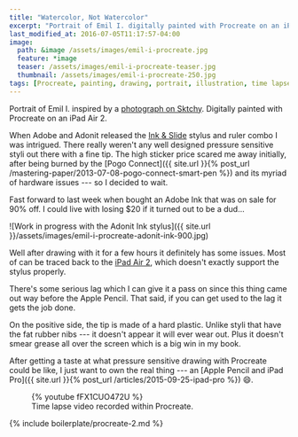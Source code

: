 ```yaml
---
title: "Watercolor, Not Watercolor"
excerpt: "Portrait of Emil I. digitally painted with Procreate on an iPad."
last_modified_at: 2016-07-05T11:17:57-04:00
image: 
  path: &image /assets/images/emil-i-procreate.jpg
  feature: *image
  teaser: /assets/images/emil-i-procreate-teaser.jpg
  thumbnail: /assets/images/emil-i-procreate-250.jpg
tags: [Procreate, painting, drawing, portrait, illustration, time lapse]
---
```


Portrait of Emil I. inspired by a [photograph on Sktchy](http://sktchy.com/TXmmCc). Digitally painted with Procreate on an iPad Air 2.

When Adobe and Adonit released the [Ink & Slide](http://www.adonit.net/adobe-ink-slide/) stylus and ruler combo I was intrigued. There really weren't any well designed pressure sensitive styli out there with a fine tip. The high sticker price scared me away initially, after being burned by the [Pogo Connect]({{ site.url }}{% post_url /mastering-paper/2013-07-08-pogo-connect-smart-pen %}) and its myriad of hardware issues --- so I decided to wait.

Fast forward to last week when bought an Adobe Ink that was on sale for 90% off. I could live with losing $20 if it turned out to be a dud...

![Work in progress with the Adonit Ink stylus]({{ site.url }}/assets/images/emil-i-procreate-adonit-ink-900.jpg)

Well after drawing with it for a few hours it definitely has some issues. Most of can be traced back to the [iPad Air 2](http://www.adonit.net/blog/archives/2015/05/07/ipad-air-2-performance/), which doesn't exactly support the stylus properly.

There's some serious lag which I can give it a pass on since this thing came out way before the Apple Pencil. That said, if you can get used to the lag it gets the job done.

On the positive side, the tip is made of a hard plastic. Unlike styli that have the fat rubber nibs --- it doesn't appear it will ever wear out. Plus it doesn't smear grease all over the screen which is a big win in my book.

After getting a taste at what pressure sensitive drawing with Procreate could be like, I just want to own the real thing --- an [Apple Pencil and iPad Pro]({{ site.url }}{% post_url /articles/2015-09-25-ipad-pro %}) :smile:.

<figure>
  {% youtube fFX1CUO472U %}
  <figcaption>Time lapse video recorded within Procreate.</figcaption>
</figure>

{% include boilerplate/procreate-2.md %}
